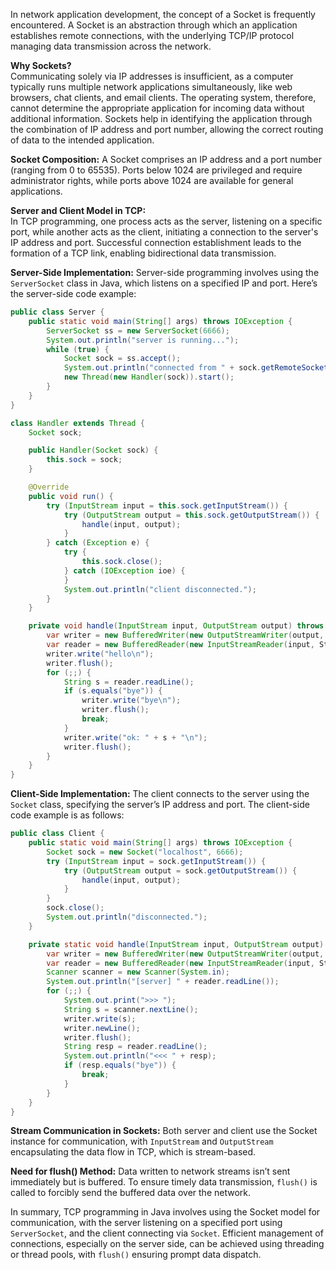 In network application development, the concept of a Socket is frequently encountered. A Socket is an abstraction through which an application establishes remote connections, with the underlying TCP/IP protocol managing data transmission across the network.

**Why Sockets?**  
Communicating solely via IP addresses is insufficient, as a computer typically runs multiple network applications simultaneously, like web browsers, chat clients, and email clients. The operating system, therefore, cannot determine the appropriate application for incoming data without additional information. Sockets help in identifying the application through the combination of IP address and port number, allowing the correct routing of data to the intended application.

**Socket Composition:**
A Socket comprises an IP address and a port number (ranging from 0 to 65535). Ports below 1024 are privileged and require administrator rights, while ports above 1024 are available for general applications.

**Server and Client Model in TCP:**  
In TCP programming, one process acts as the server, listening on a specific port, while another acts as the client, initiating a connection to the server's IP address and port. Successful connection establishment leads to the formation of a TCP link, enabling bidirectional data transmission.

**Server-Side Implementation:**
Server-side programming involves using the `ServerSocket` class in Java, which listens on a specified IP and port. Here’s the server-side code example:

```java
public class Server {
    public static void main(String[] args) throws IOException {
        ServerSocket ss = new ServerSocket(6666);
        System.out.println("server is running...");
        while (true) {
            Socket sock = ss.accept();
            System.out.println("connected from " + sock.getRemoteSocketAddress());
            new Thread(new Handler(sock)).start();
        }
    }
}

class Handler extends Thread {
    Socket sock;

    public Handler(Socket sock) {
        this.sock = sock;
    }

    @Override
    public void run() {
        try (InputStream input = this.sock.getInputStream()) {
            try (OutputStream output = this.sock.getOutputStream()) {
                handle(input, output);
            }
        } catch (Exception e) {
            try {
                this.sock.close();
            } catch (IOException ioe) {
            }
            System.out.println("client disconnected.");
        }
    }

    private void handle(InputStream input, OutputStream output) throws IOException {
        var writer = new BufferedWriter(new OutputStreamWriter(output, StandardCharsets.UTF_8));
        var reader = new BufferedReader(new InputStreamReader(input, StandardCharsets.UTF_8));
        writer.write("hello\n");
        writer.flush();
        for (;;) {
            String s = reader.readLine();
            if (s.equals("bye")) {
                writer.write("bye\n");
                writer.flush();
                break;
            }
            writer.write("ok: " + s + "\n");
            writer.flush();
        }
    }
}
```

**Client-Side Implementation:**
The client connects to the server using the `Socket` class, specifying the server’s IP address and port. The client-side code example is as follows:

```java
public class Client {
    public static void main(String[] args) throws IOException {
        Socket sock = new Socket("localhost", 6666);
        try (InputStream input = sock.getInputStream()) {
            try (OutputStream output = sock.getOutputStream()) {
                handle(input, output);
            }
        }
        sock.close();
        System.out.println("disconnected.");
    }

    private static void handle(InputStream input, OutputStream output) throws IOException {
        var writer = new BufferedWriter(new OutputStreamWriter(output, StandardCharsets.UTF_8));
        var reader = new BufferedReader(new InputStreamReader(input, StandardCharsets.UTF_8));
        Scanner scanner = new Scanner(System.in);
        System.out.println("[server] " + reader.readLine());
        for (;;) {
            System.out.print(">>> ");
            String s = scanner.nextLine();
            writer.write(s);
            writer.newLine();
            writer.flush();
            String resp = reader.readLine();
            System.out.println("<<< " + resp);
            if (resp.equals("bye")) {
                break;
            }
        }
    }
}
```

**Stream Communication in Sockets:**
Both server and client use the Socket instance for communication, with `InputStream` and `OutputStream` encapsulating the data flow in TCP, which is stream-based.

**Need for flush() Method:**
Data written to network streams isn’t sent immediately but is buffered. To ensure timely data transmission, `flush()` is called to forcibly send the buffered data over the network.

In summary, TCP programming in Java involves using the Socket model for communication, with the server listening on a specified port using `ServerSocket`, and the client connecting via `Socket`. Efficient management of connections, especially on the server side, can be achieved using threading or thread pools, with `flush()` ensuring prompt data dispatch.